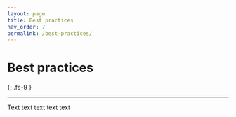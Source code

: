 ```yaml
---
layout: page
title: Best practices
nav_order: 7
permalink: /best-practices/
---
```


# Best practices
{: .fs-9 }

---

Text text text text text
